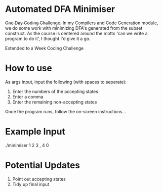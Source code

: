 # Automated DFA Minimiser
~~One Day Coding Challenge.~~
In my Compilers and Code Generation module, we do some work with minimizing DFA's generated from the
subset construct. As the course is centered around the motto 'can we write a program to do it', I 
thought I'd give it a go.

Extended to a Week Coding Challenge

# How to use
As args input, input the following (with spaces to seperate):

1. Enter the numbers of the accepting states
2. Enter a comma
3. Enter the remaining non-accepting states

Once the program runs, follow the on-screen instructions...

# Example Input
./minimiser 1 2 3 , 4 0


# Potential Updates
1. Point out accepting states
2. Tidy up final input

